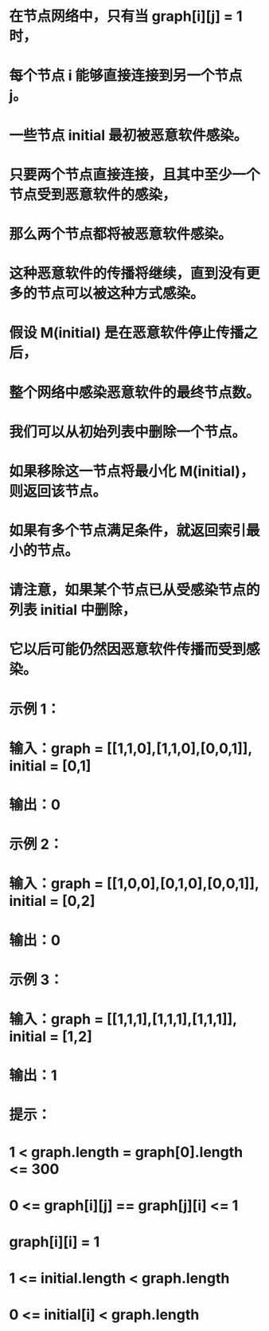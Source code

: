 # 在节点网络中，只有当 graph[i][j] = 1 时，
# 每个节点 i 能够直接连接到另一个节点 j。
# 一些节点 initial 最初被恶意软件感染。
# 只要两个节点直接连接，且其中至少一个节点受到恶意软件的感染，
# 那么两个节点都将被恶意软件感染。
# 这种恶意软件的传播将继续，直到没有更多的节点可以被这种方式感染。
# 假设 M(initial) 是在恶意软件停止传播之后，
# 整个网络中感染恶意软件的最终节点数。
# 我们可以从初始列表中删除一个节点。
# 如果移除这一节点将最小化 M(initial)， 则返回该节点。
# 如果有多个节点满足条件，就返回索引最小的节点。
# 请注意，如果某个节点已从受感染节点的列表 initial 中删除，
# 它以后可能仍然因恶意软件传播而受到感染。
# 示例 1：
# 输入：graph = [[1,1,0],[1,1,0],[0,0,1]], initial = [0,1]
# 输出：0
# 示例 2：
# 输入：graph = [[1,0,0],[0,1,0],[0,0,1]], initial = [0,2]
# 输出：0
# 示例 3：
# 输入：graph = [[1,1,1],[1,1,1],[1,1,1]], initial = [1,2]
# 输出：1
# 提示：
# 1 < graph.length = graph[0].length <= 300
# 0 <= graph[i][j] == graph[j][i] <= 1
# graph[i][i] = 1
# 1 <= initial.length < graph.length
# 0 <= initial[i] < graph.length